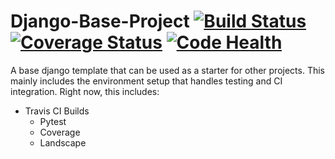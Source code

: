 # Django-Base-Project [![Build Status](https://travis-ci.org/dwdresser/django-base-project.svg?branch=master)](https://travis-ci.org/dwdresser/django-base-project) [![Coverage Status](https://coveralls.io/repos/github/dwdresser/django-base-project/badge.svg?branch=master)](https://coveralls.io/github/dwdresser/django-base-project?branch=master) [![Code Health](https://landscape.io/github/dwdresser/django_project/master/landscape.svg?style=flat)](https://landscape.io/github/dwdresser/django_project/master)
A base django template that can be used as a starter for other projects. This mainly includes the environment setup that handles testing and CI integration.
Right now, this includes:
- Travis CI Builds
  - Pytest
  - Coverage
  - Landscape
